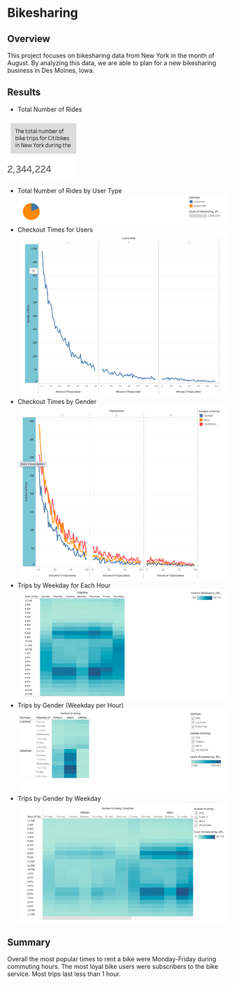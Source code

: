 # Bikesharing

## Overview
This project focuses on bikesharing data from New York in the month of August. By analyzing this data, we are able to plan for a new bikesharing business in Des Moines, Iowa.

## Results
- Total Number of Rides

![Bikesharing](/Total%20Number%20of%20Rides.png)
- Total Number of Rides by User Type
![Bikesharing](/Number%20of%20Rides%20by%20Usertype.png)
- Checkout Times for Users
![Bikesharing](/Checkout%20Times%20for%20Users.png)
- Checkout Times by Gender
![Bikesharing](/Checkout%20Times%20by%20Gender.png)
- Trips by Weekday for Each Hour
![Bikesharing](/Trips%20by%20Weekday%20for%20Each%20Hour.png)
- Trips by Gender (Weekday per Hour)
![Bikesharing](/Trips%20by%20Gender%20Weekday%20per%20Hour.png)
- Trips by Gender by Weekday
![Bikesharing](/Trips%20by%20Gender%20by%20Weekday.png)

## Summary
Overall the most popular times to rent a bike were Monday-Friday during commuting hours. The most loyal bike users were subscribers to the bike service. Most trips last less than 1 hour. 
